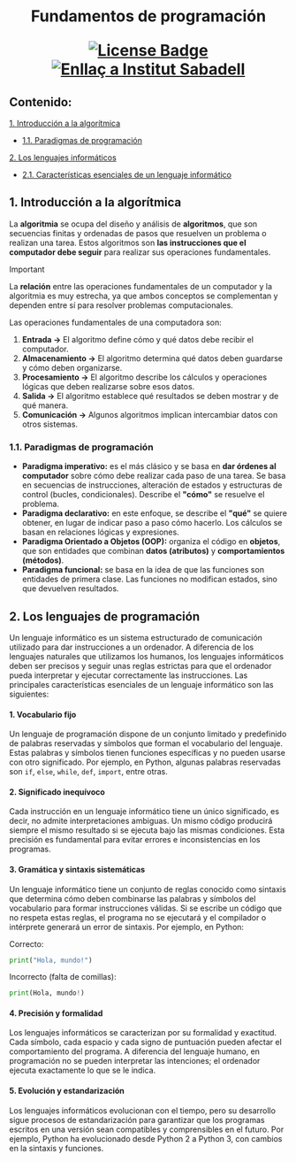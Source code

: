 <h1 align="center">Fundamentos de programación
<div align="center">

<a href="https://github.com/victordomgs/Teoria-de-sistemas-i-computacion/blob/main/LICENSE"><img src="https://img.shields.io/github/license/abhisheknaiidu/awesome-github-profile-readme?color=2b9348" alt="License Badge"/></a>
<a href="https://agora.xtec.cat/ies-sabadell/"><img src="https://img.shields.io/badge/Institut%20Sabadell-Centre-%23FFD700" alt="Enllaç a Institut Sabadell"/></a>
</a>



</div>

## Contenido:
[1. Introducción a la algorítmica](#1-los-sistemas-de-información)  
  - [1.1. Paradigmas de programación](#11-paradigmas-de-programación)

[2. Los lenguajes informáticos](#2-los-lenguajes-de-programación)
  - [2.1. Características esenciales de un lenguaje informático](#21-características-esenciales-de-un-lenguaje-informático)


## 1. Introducción a la algorítmica

La **algoritmia** se ocupa del diseño y análisis de **algoritmos**, que son secuencias finitas y ordenadas de pasos que resuelven un problema o realizan una tarea. Estos algoritmos son **las instrucciones que el computador debe seguir** para realizar sus operaciones fundamentales.

> [!IMPORTANT]  
> La **relación** entre las operaciones fundamentales de un computador y la algoritmia es muy estrecha, ya que ambos conceptos se complementan y dependen entre sí para resolver problemas computacionales.

Las operaciones fundamentales de una computadora son: 

1. **Entrada →** El algoritmo define cómo y qué datos debe recibir el computador.
2. **Almacenamiento →** El algoritmo determina qué datos deben guardarse y cómo deben organizarse.
3. **Procesamiento →** El algoritmo describe los cálculos y operaciones lógicas que deben realizarse sobre esos datos.
4. **Salida →** El algoritmo establece qué resultados se deben mostrar y de qué manera.
5. **Comunicación →** Algunos algoritmos implican intercambiar datos con otros sistemas.

### 1.1. Paradigmas de programación 
- **Paradigma imperativo:** es el más clásico y se basa en **dar órdenes al computador** sobre cómo debe realizar cada paso de una tarea. Se basa en secuencias de instrucciones, alteración de estados y estructuras de control (bucles, condicionales). Describe el **"cómo"** se resuelve el problema.
- **Paradigma declarativo:** en este enfoque, se describe el **"qué"** se quiere obtener, en lugar de indicar paso a paso cómo hacerlo. Los cálculos se basan en relaciones lógicas y expresiones.
- **Paradigma Orientado a Objetos (OOP):** organiza el código en **objetos**, que son entidades que combinan **datos (atributos)** y **comportamientos (métodos)**.
- **Paradigma funcional:** se basa en la idea de que las funciones son entidades de primera clase. Las funciones no modifican estados, sino que devuelven resultados.

## 2. Los lenguajes de programación
Un lenguaje informático es un sistema estructurado de comunicación utilizado para dar instrucciones a un ordenador. A diferencia de los lenguajes naturales que utilizamos los humanos, los lenguajes informáticos deben ser precisos y seguir unas reglas estrictas para que el ordenador pueda interpretar y ejecutar correctamente las instrucciones. Las principales características esenciales de un lenguaje informático son las siguientes:

#### 1. Vocabulario fijo
Un lenguaje de programación dispone de un conjunto limitado y predefinido de palabras reservadas y símbolos que forman el vocabulario del lenguaje. Estas palabras y símbolos tienen funciones específicas y no pueden usarse con otro significado. Por ejemplo, en Python, algunas palabras reservadas son ```if```, ```else```, ```while```, ```def```, ```import```, entre otras.

#### 2. Significado inequívoco
Cada instrucción en un lenguaje informático tiene un único significado, es decir, no admite interpretaciones ambiguas. Un mismo código producirá siempre el mismo resultado si se ejecuta bajo las mismas condiciones. Esta precisión es fundamental para evitar errores e inconsistencias en los programas.

#### 3. Gramática y sintaxis sistemáticas
Un lenguaje informático tiene un conjunto de reglas conocido como sintaxis que determina cómo deben combinarse las palabras y símbolos del vocabulario para formar instrucciones válidas. Si se escribe un código que no respeta estas reglas, el programa no se ejecutará y el compilador o intérprete generará un error de sintaxis. Por ejemplo, en Python:

Correcto:
```python
print("Hola, mundo!")
```

Incorrecto (falta de comillas):
```python
print(Hola, mundo!)
```
#### 4. Precisión y formalidad
Los lenguajes informáticos se caracterizan por su formalidad y exactitud. Cada símbolo, cada espacio y cada signo de puntuación pueden afectar el comportamiento del programa. A diferencia del lenguaje humano, en programación no se pueden interpretar las intenciones; el ordenador ejecuta exactamente lo que se le indica.

#### 5. Evolución y estandarización
Los lenguajes informáticos evolucionan con el tiempo, pero su desarrollo sigue procesos de estandarización para garantizar que los programas escritos en una versión sean compatibles y comprensibles en el futuro. Por ejemplo, Python ha evolucionado desde Python 2 a Python 3, con cambios en la sintaxis y funciones.
